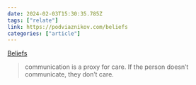 ```yaml
---
date: 2024-02-03T15:30:35.785Z
tags: ["relate"]
link: https://podviaznikov.com/beliefs
categories: ["article"]
---
```

[Beliefs](https://podviaznikov.com/beliefs)

> communication is a proxy for care. If the person doesn’t communicate, they don’t care.
